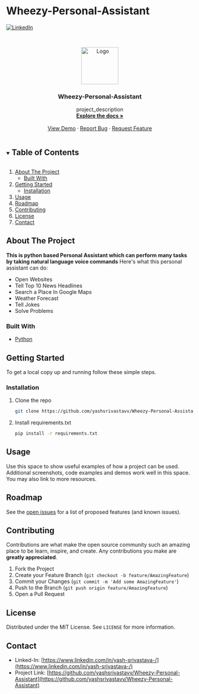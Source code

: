 # Wheezy-Personal-Assistant

<!-- [![Contributors][contributors-shield]][contributors-url]
[![Forks][forks-shield]][forks-url]
[![Stargazers][stars-shield]][stars-url]
[![Issues][issues-shield]][issues-url] -->
<!-- [![MIT License][license-shield]][license-url] -->
[![LinkedIn][linkedin-shield]][linkedin-url]



<!-- PROJECT LOGO -->
<br />
<p align="center">
  <a href="https://github.com/yashsrivastavv/Wheezy-Personal-Assistant">
    <img src="https://previews.123rf.com/images/ascom73/ascom731909/ascom73190900009/131987459-artificial-intelligence-ai-processor-chip-icon-symbol-for-graphic-design-web-site-social-media-mobil.jpg" alt="Logo" width="100" height="100">
  </a>

  <h3 align="center">Wheezy-Personal-Assistant</h3>

  <p align="center">
    project_description
    <br />
    <a href="https://github.com/yashsrivastavv/Wheezy-Personal-Assistant"><strong>Explore the docs »</strong></a>
    <br />
    <br />
    <a href="https://github.com/yashsrivastavv/Wheezy-Personal-Assistant">View Demo</a>
    ·
    <a href="https://github.com/yashsrivastavv/Wheezy-Personal-Assistant/issues">Report Bug</a>
    ·
    <a href="https://github.com/yashsrivastavv/Wheezy-Personal-Assistant/issues">Request Feature</a>
  </p>
</p>



<!-- TABLE OF CONTENTS -->
<details open="open">
  <summary><h2 style="display: inline-block">Table of Contents</h2></summary>
  <ol>
    <li>
      <a href="#about-the-project">About The Project</a>
      <ul>
        <li><a href="#built-with">Built With</a></li>
      </ul>
    </li>
    <li>
      <a href="#getting-started">Getting Started</a>
      <ul>
        <li><a href="#installation">Installation</a></li>
      </ul>
    </li>
    <li><a href="#usage">Usage</a></li>
    <li><a href="#roadmap">Roadmap</a></li>
    <li><a href="#contributing">Contributing</a></li>
    <li><a href="#license">License</a></li>
    <li><a href="#contact">Contact</a></li>
  </ol>
</details>



<!-- ABOUT THE PROJECT -->
## About The Project

**This is python based Personal Assistant which can perform many tasks by taking natural language voice commands**
Here's what this personal assistant can do:
  * Open Websites
  * Tell Top 10 News Headlines
  * Search a Place In Google Maps
  * Weather Forecast
  * Tell Jokes
  * Solve Problems


### Built With

* [Python](https://www.python.org/)


<!-- GETTING STARTED -->
## Getting Started

To get a local copy up and running follow these simple steps.


### Installation

1. Clone the repo
   ```sh
   git clone https://github.com/yashsrivastavv/Wheezy-Personal-Assistant
   ```
2. Install requirements.txt 
   ```sh
   pip install -r requirements.txt
   ```



<!-- USAGE EXAMPLES -->
## Usage

Use this space to show useful examples of how a project can be used. Additional screenshots, code examples and demos work well in this space. You may also link to more resources.



<!-- ROADMAP -->
## Roadmap

See the [open issues](https://github.com/yashsrivastavv/Wheezy-Personal-Assistant/issues) for a list of proposed features (and known issues).



<!-- CONTRIBUTING -->
## Contributing

Contributions are what make the open source community such an amazing place to be learn, inspire, and create. Any contributions you make are **greatly appreciated**.

1. Fork the Project
2. Create your Feature Branch (`git checkout -b feature/AmazingFeature`)
3. Commit your Changes (`git commit -m 'Add some AmazingFeature'`)
4. Push to the Branch (`git push origin feature/AmazingFeature`)
5. Open a Pull Request



<!-- LICENSE -->
## License

Distributed under the MIT License. See `LICENSE` for more information.



<!-- CONTACT -->
## Contact

* Linked-In: [https://www.linkedin.com/in/yash-srivastava-/](https://www.linkedin.com/in/yash-srivastava-/)
* Project Link: [https://github.com/yashsrivastavv/Wheezy-Personal-Assistant](https://github.com/yashsrivastavv/Wheezy-Personal-Assistant)





<!-- MARKDOWN LINKS & IMAGES -->
<!-- https://www.markdownguide.org/basic-syntax/#reference-style-links -->
<!-- [contributors-shield]: https://img.shields.io/github/contributors/github_username/repo.svg?style=for-the-badge
[contributors-url]: https://github.com/yashsrivastavv/Wheezy-Personal-Assistant/graphs/contributors
[forks-shield]: https://img.shields.io/github/forks/github_username/repo.svg?style=for-the-badge
[forks-url]: https://github.com/yashsrivastavv/Wheezy-Personal-Assistant/network
[stars-shield]: https://img.shields.io/github/stars/github_username/repo.svg?style=for-the-badge
[stars-url]: https://github.com/yashsrivastavv/Wheezy-Personal-Assistant/stargazers
[issues-shield]: https://img.shields.io/github/issues/github_username/repo.svg?style=for-the-badge
[issues-url]: https://github.com/yashsrivastavv/Wheezy-Personal-Assistant/issues -->
<!-- [license-shield]: https://img.shields.io/github/license/github_username/repo.svg?style=for-the-badge
[license-url]: https://github.com/github_username/repo/blob/master/LICENSE.txt -->
[linkedin-shield]: https://img.shields.io/badge/-LinkedIn-black.svg?style=for-the-badge&logo=linkedin&colorB=555
[linkedin-url]: https://www.linkedin.com/in/yash-srivastava-/
